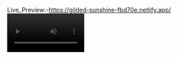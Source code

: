 Live_Preview:-https://gilded-sunshine-fbd70e.netlify.app/
<video src='./assets/images/v1.mp4' width=180/> | <video src='./assets/images/v1.mp4' width=180/>s